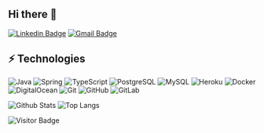 ## Hi there 👋

[![Linkedin Badge](https://img.shields.io/badge/-mckarsi-blue?style=flat-square&logo=Linkedin&logoColor=white&link=https://www.linkedin.com/in/mckarsi/)](https://www.linkedin.com/in/mckarsi/)
[![Gmail Badge](https://img.shields.io/badge/-karsi.mertcan@gmail.com-c14438?style=flat-square&logo=Gmail&logoColor=white&link=mailto:karsi.mertcan@gmail.com)](mailto:karsi.mertcan@gmail.com)

## ⚡ Technologies

![Java](https://img.shields.io/badge/-Java-E34A86?style=flat-square&logo=java)
![Spring](https://img.shields.io/badge/-Spring-6DB33F?style=flat-square&logo=spring)
![TypeScript](https://img.shields.io/badge/-TypeScript-007ACC?style=flat-square&logo=typescript)
![PostgreSQL](https://img.shields.io/badge/-PostgreSQL-336791?style=flat-square&logo=postgresql)
![MySQL](https://img.shields.io/badge/-MySQL-black?style=flat-square&logo=mysql)
![Heroku](https://img.shields.io/badge/-Heroku-430098?style=flat-square&logo=heroku)
![Docker](https://img.shields.io/badge/-Docker-black?style=flat-square&logo=docker)
![DigitalOcean](https://img.shields.io/badge/-Digital%20Ocean-darkblue?style=flat-square&logo=digitalocean)
![Git](https://img.shields.io/badge/-Git-black?style=flat-square&logo=git)
![GitHub](https://img.shields.io/badge/-GitHub-181717?style=flat-square&logo=github)
![GitLab](https://img.shields.io/badge/-GitLab-FCA121?style=flat-square&logo=gitlab)

![Github Stats](https://github-readme-stats.vercel.app/api?username=mckarsi&count_private=true&show_icons=true&include_all_commits=true)
![Top Langs](https://github-readme-stats.vercel.app/api/top-langs/?username=mckarsi&hide=TeX&layout=compact)

![Visitor Badge](https://visitor-badge.laobi.icu/badge?page_id=mckarsi.mckarsi)
